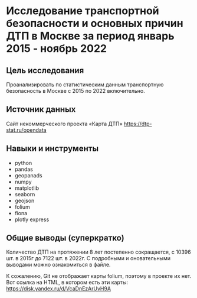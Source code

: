 # Исследование транспортной безопасности и основных причин ДТП в Москве за период январь 2015 - ноябрь 2022

## Цель исследования 
Проанализировать по статистическим данным транспортную безопасность в Москве с 2015 по 2022 включительно.

## Источник данных
Сайт некоммерческого проекта «Карта ДТП» https://dtp-stat.ru/opendata

## Навыки и инструменты
* python
* pandas
* geopanads
* numpy
* matplotlib
* seaborn
* geojson
* folium
* fiona
* plotly express

## Общие выводы (суперкратко)
Количество ДТП на протяжении 8 лет постепенно сокращается, с 10396 шт. в 2015г до 7122 шт. в 2022г. 
С подробными и оновательными выводами можно ознакомиться в файле. 

К сожалению, Git не отображает карты folium, поэтому в проекте их нет. 
Вот ссылка на HTML, в котором есть эти карты: https://disk.yandex.ru/d/VcaDnEzArUvH9A
